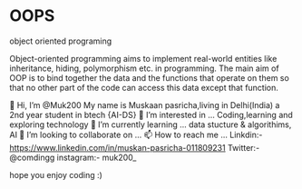 # OOPS
object oriented programing

Object-oriented programming aims to implement real-world entities like inheritance, hiding, polymorphism etc. in programming. The main aim of OOP is to bind together the data and the functions that operate on them so that no other part of the code can access this data except that function. 


👋 Hi, I’m @Muk200
My name is Muskaan pasricha,living in Delhi(India) a 2nd year student in btech {AI-DS}
👀 I’m interested in ... Coding,learning and exploring technology
🌱 I’m currently learning ... data stucture & algorithims, AI
💞️ I’m looking to collaborate on ...
📫 How to reach me ...
Linkdin:- https://www.linkedin.com/in/muskan-pasricha-011809231
Twitter:- @comdingg
instagram:- muk200_

hope you enjoy coding :)
